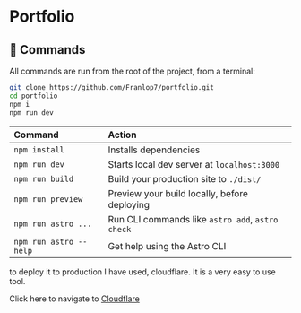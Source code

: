 # Portfolio

## 🧞 Commands

All commands are run from the root of the project, from a terminal:

```bash
git clone https://github.com/Franlop7/portfolio.git
cd portfolio
npm i
npm run dev
```

| Command                | Action                                           |
| :--------------------- | :----------------------------------------------- |
| `npm install`          | Installs dependencies                            |
| `npm run dev`          | Starts local dev server at `localhost:3000`      |
| `npm run build`        | Build your production site to `./dist/`          |
| `npm run preview`      | Preview your build locally, before deploying     |
| `npm run astro ...`    | Run CLI commands like `astro add`, `astro check` |
| `npm run astro --help` | Get help using the Astro CLI                     |

to deploy it to production I have used, cloudflare.
It is a very easy to use tool.

<p>
  Click here to navigate to <a href="https://www.cloudflare.com/">Cloudflare</a>
</p>